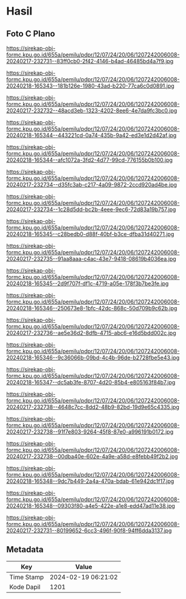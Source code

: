 # Hasil

## Foto C Plano

https://sirekap-obj-formc.kpu.go.id/655a/pemilu/pdpr/12/07/24/20/06/1207242006008-20240217-232731--83ff0cb0-2f42-4146-b4ad-46485bd4a7f9.jpg

https://sirekap-obj-formc.kpu.go.id/655a/pemilu/pdpr/12/07/24/20/06/1207242006008-20240218-165343--181b126e-1980-43ad-b220-77ca6c0d0891.jpg

https://sirekap-obj-formc.kpu.go.id/655a/pemilu/pdpr/12/07/24/20/06/1207242006008-20240217-232732--48acd3eb-1323-4202-8ee6-4e7da9fc3bc0.jpg

https://sirekap-obj-formc.kpu.go.id/655a/pemilu/pdpr/12/07/24/20/06/1207242006008-20240218-165344--443221cd-0a74-435b-9a42-ed3e1d2d42af.jpg

https://sirekap-obj-formc.kpu.go.id/655a/pemilu/pdpr/12/07/24/20/06/1207242006008-20240218-165344--afc1072a-3fd2-4d77-99cd-776155b0b100.jpg

https://sirekap-obj-formc.kpu.go.id/655a/pemilu/pdpr/12/07/24/20/06/1207242006008-20240217-232734--d35fc3ab-c217-4a09-9872-2ccd920ad4be.jpg

https://sirekap-obj-formc.kpu.go.id/655a/pemilu/pdpr/12/07/24/20/06/1207242006008-20240217-232734--1c28d5dd-bc2b-4eee-9ec6-72d83a19b757.jpg

https://sirekap-obj-formc.kpu.go.id/655a/pemilu/pdpr/12/07/24/20/06/1207242006008-20240218-165345--c28bedb0-d88f-40bf-b3ce-dfba31d40271.jpg

https://sirekap-obj-formc.kpu.go.id/655a/pemilu/pdpr/12/07/24/20/06/1207242006008-20240217-232735--91aa8aaa-c4ac-43e7-9418-08619b4036ea.jpg

https://sirekap-obj-formc.kpu.go.id/655a/pemilu/pdpr/12/07/24/20/06/1207242006008-20240218-165345--2d9f707f-df1c-4719-a05e-178f3b7be3fe.jpg

https://sirekap-obj-formc.kpu.go.id/655a/pemilu/pdpr/12/07/24/20/06/1207242006008-20240218-165346--250673e8-1bfc-42dc-868c-50d709b9c62b.jpg

https://sirekap-obj-formc.kpu.go.id/655a/pemilu/pdpr/12/07/24/20/06/1207242006008-20240217-232736--ae5e36d2-8dfb-4715-abc6-e16d5bdd002c.jpg

https://sirekap-obj-formc.kpu.go.id/655a/pemilu/pdpr/12/07/24/20/06/1207242006008-20240218-165346--9c36066b-09bd-4c4b-96de-b2728fbe5e43.jpg

https://sirekap-obj-formc.kpu.go.id/655a/pemilu/pdpr/12/07/24/20/06/1207242006008-20240218-165347--dc5ab3fe-8707-4d20-85b4-e805163f84b7.jpg

https://sirekap-obj-formc.kpu.go.id/655a/pemilu/pdpr/12/07/24/20/06/1207242006008-20240217-232738--4648c7cc-8dd2-48b9-82bd-19d9e65c4335.jpg

https://sirekap-obj-formc.kpu.go.id/655a/pemilu/pdpr/12/07/24/20/06/1207242006008-20240217-232738--91f7e803-9264-45f8-87e0-a996191b0172.jpg

https://sirekap-obj-formc.kpu.go.id/655a/pemilu/pdpr/12/07/24/20/06/1207242006008-20240217-232738--00dba40e-602e-4a9e-a58d-e8febb49f2b2.jpg

https://sirekap-obj-formc.kpu.go.id/655a/pemilu/pdpr/12/07/24/20/06/1207242006008-20240218-165348--9dc7b449-2a4a-470a-bdab-61e942dc1f17.jpg

https://sirekap-obj-formc.kpu.go.id/655a/pemilu/pdpr/12/07/24/20/06/1207242006008-20240218-165348--09303f80-a4e5-422e-a1e8-edd47ad11e38.jpg

https://sirekap-obj-formc.kpu.go.id/655a/pemilu/pdpr/12/07/24/20/06/1207242006008-20240217-232731--80199652-6cc3-496f-90f8-94ff6dda3137.jpg


## Metadata

| Key        | Value               |
| ---------- | ------------------- |
| Time Stamp | 2024-02-19 06:21:02 |
| Kode Dapil | 1201                |



